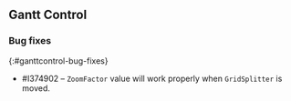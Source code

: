 ## Gantt Control

### Bug fixes
{:#ganttcontrol-bug-fixes}

* \#I374902 – `ZoomFactor` value will work properly when `GridSplitter` is moved.
